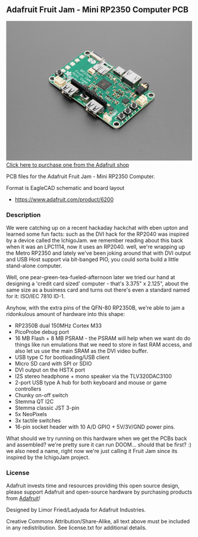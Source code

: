 ## Adafruit Fruit Jam - Mini RP2350 Computer PCB

<a href="http://www.adafruit.com/products/6200"><img src="assets/6200.jpg?raw=true" width="500px"><br/>
Click here to purchase one from the Adafruit shop</a>

PCB files for the Adafruit Fruit Jam - Mini RP2350 Computer. 

Format is EagleCAD schematic and board layout
* https://www.adafruit.com/product/6200

### Description

We were catching up on a recent hackaday hackchat with eben upton and learned some fun facts: such as the DVI hack for the RP2040 was inspired by a device called the IchigoJam. we remember reading about this back when it was an LPC1114, now it uses an RP2040. well, we're wrapping up the Metro RP2350 and lately we've been joking around that with DVI output and USB Host support via bit-banged PIO, you could sorta build a little stand-alone computer.

Well, one pear-green-tea-fueled-afternoon later we tried our hand at designing a 'credit card sized' computer - that's 3.375" x 2.125", about the same size as a business card and turns out there's even a standard named for it: ISO/IEC 7810 ID-1.

Anyhow, with the extra pins of the QFN-80 RP2350B, we're able to jam a ridonkulous amount of hardware into this shape:

* RP2350B dual 150MHz Cortex M33
* PicoProbe debug port
* 16 MB Flash + 8 MB PSRAM - the PSRAM will help when we want do do things like run emulations that we need to store in fast RAM access, and also let us use the main SRAM as the DVI video buffer.
* USB type C for bootloading/USB client
* Micro SD card with SPI or SDIO
* DVI output on the HSTX port
* I2S stereo headphone + mono speaker via the TLV320DAC3100
* 2-port USB type A hub for both keyboard and mouse or game controllers
* Chunky on-off switch
* Stemma QT I2C
* Stemma classic JST 3-pin
* 5x NeoPixels
* 3x tactile switches
* 16-pin socket header with 10 A/D GPIO + 5V/3V/GND power pins.

What should we try running on this hardware when we get the PCBs back and assembled? we're pretty sure it can run DOOM... should that be first? :) we also need a name, right now we're just calling it Fruit Jam since its inspired by the IchigoJam project.

### License

Adafruit invests time and resources providing this open source design, please support Adafruit and open-source hardware by purchasing products from [Adafruit](https://www.adafruit.com)!

Designed by Limor Fried/Ladyada for Adafruit Industries.

Creative Commons Attribution/Share-Alike, all text above must be included in any redistribution. 
See license.txt for additional details.
